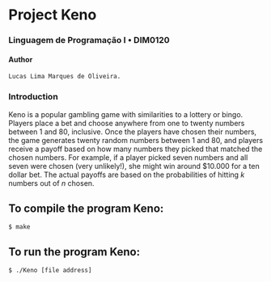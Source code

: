 # Project Keno

### Linguagem de Programação I • DIM0120


#### Author
```
Lucas Lima Marques de Oliveira.
```
### Introduction

Keno is a popular gambling game with similarities to a lottery or bingo. Players place a bet and choose anywhere from one to twenty numbers between 1 and 80, inclusive. Once the players have chosen their numbers, the game generates twenty random numbers between 1 and 80, and players receive a payoff based on how many numbers they picked that matched the chosen numbers.
For example, if a player picked seven numbers and all seven were chosen (very unlikely!), she might win around $10.000 for a ten dollar bet. The actual payoffs are based on the probabilities of hitting _k_ numbers out of _n_ chosen.


To compile the program Keno:
------------------------------------------------
	$ make

To run the program Keno:
------------------------------------------------
	$ ./Keno [file address]
